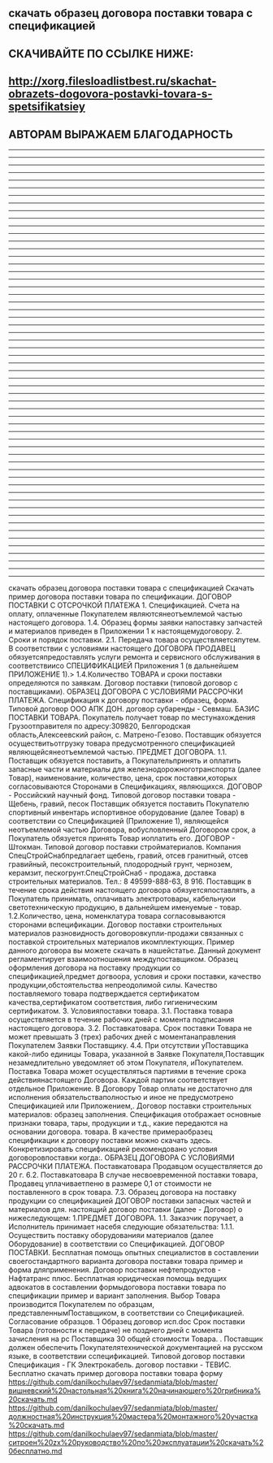скачать образец договора поставки товара с спецификацией
--------------------------------------------------
СКАЧИВАЙТЕ ПО ССЫЛКЕ НИЖЕ:
--------------------------------------------------
http://xorg.filesloadlistbest.ru/skachat-obrazets-dogovora-postavki-tovara-s-spetsifikatsiey
--------------------------------------------------
АВТОРАМ ВЫРАЖАЕМ БЛАГОДАРНОСТЬ
--------------------------------------------------
--------------------------------------------------
--------------------------------------------------
--------------------------------------------------
--------------------------------------------------
--------------------------------------------------
--------------------------------------------------
--------------------------------------------------
--------------------------------------------------
--------------------------------------------------
--------------------------------------------------
--------------------------------------------------
--------------------------------------------------
--------------------------------------------------
--------------------------------------------------
--------------------------------------------------
--------------------------------------------------
--------------------------------------------------
--------------------------------------------------
--------------------------------------------------
--------------------------------------------------
--------------------------------------------------
--------------------------------------------------
--------------------------------------------------
--------------------------------------------------
--------------------------------------------------
--------------------------------------------------
--------------------------------------------------
--------------------------------------------------
--------------------------------------------------
--------------------------------------------------
--------------------------------------------------
--------------------------------------------------
--------------------------------------------------
--------------------------------------------------
--------------------------------------------------
--------------------------------------------------
--------------------------------------------------
--------------------------------------------------
--------------------------------------------------
--------------------------------------------------
--------------------------------------------------
--------------------------------------------------
--------------------------------------------------
--------------------------------------------------
--------------------------------------------------
--------------------------------------------------
--------------------------------------------------
--------------------------------------------------
--------------------------------------------------
--------------------------------------------------
--------------------------------------------------
--------------------------------------------------
--------------------------------------------------
--------------------------------------------------
--------------------------------------------------
--------------------------------------------------
--------------------------------------------------
скачать образец договора поставки товара с спецификацией Скачать пример договора поставки товара по спецификации. ДОГОВОР ПОСТАВКИ С ОТСРОЧКОЙ ПЛАТЕЖА  1. Спецификацией. Счета на оплату, оплаченные Покупателем являютсянеотъемлемой частью настоящего договора. 1.4. Образец формы заявки напоставку запчастей и материалов приведен в Приложении 1 к настоящемудоговору. 2. Сроки и порядок поставки. 2.1. Передача товара осуществляетсяпутем. В соответствии с условиями настоящего ДОГОВОРА ПРОДАВЕЦ обязуетсяпредоставлять услуги ремонта и сервисного обслуживания в соответствиисо СПЕЦИФИКАЦИЕЙ Приложения 1 (в дальнейшем ПРИЛОЖЕНИЕ 1).> 1.4.Количество ТОВАРА и сроки поставки определяются по заявкам. Договор поставки (типовой договор с поставщиками). ОБРАЗЕЦ ДОГОВОРА С УСЛОВИЯМИ РАССРОЧКИ ПЛАТЕЖА. Спецификация к договору поставки - образец, форма. Типовой договор  ООО АПК ДОН. договор субаренды - Севмаш. БАЗИС ПОСТАВКИ ТОВАРА. Покупатель получает товар по местунахождения Грузоотправителя по адресу:309820, Белгородская область,Алексеевский район, с. Матрено-Гезово. Поставщик обязуется осуществитьотгрузку товара предусмотренного спецификацией являющейсянеотъемлемой частью. ПРЕДМЕТ ДОГОВОРА. 1.1. Поставщик обязуется поставить, а Покупательпринять и оплатить запасные части и материалы для железнодорожноготранспорта (далее  Товар), наименование, количество, цена, срок поставки,которых согласовываются Сторонами в Спецификациях, являющихся. ДОГОВОР - Российский научный фонд. Типовой договор поставки товара - Щебень, гравий, песок
Поставщик обязуется поставить Покупателю спортивный инвентарь испортивное оборудование (далее  Товар) в соответствии со Спецификацией (Приложение  1), являющейся неотъемлемой частью Договора, вобусловленный Договором срок, а Покупатель обязуется принять Товар иоплатить его. ДОГОВОР  - Штокман. Типовой договор поставки стройматериалов. Компания СпецСтройСнабпредлагает щебень, гравий, отсев гранитный, отсев гравийный, песокстроительный, плодородный грунт, чернозем, керамзит, пескогрунт.СпецСтройСнаб - продажа, доставка строительных материалов. Тел.: 8 49599-888-63, 8 916. Поставщик в течение срока действия настоящего договора обязуетсяпоставлять, а Покупатель принимать, оплачивать электротовары, кабельнуюи светотехническую продукцию, в дальнейшем именуемые - товар. 1.2.Количество, цена, номенклатура товара согласовываются сторонами вспецификации. Договор поставки строительных материалов  разновидность договоровкупли-продажи связанных с поставкой строительных материалов икомплектующих. Пример данного договора вы можете скачать в нашейстатье. Данный документ регламентирует взаимоотношения междупоставщиком. Образец оформления договора на поставку продукции со спецификацией,предмет догвоора, условия и сроки поставки, качество продукции,обстоятельства непреодолимой силы. Качество поставляемого товара подтверждается сертификатом качества,сертификатом соответствия, либо гигиеническим сертификатом. 3. Условияпоставки товара. 3.1. Поставка товара осуществляется в течение рабочих дней с момента подписания настоящего договора. 3.2. Поставкатовара. Срок поставки Товара не может превышать 3 (трех) рабочих дней с моментанаправления Покупателем Заявки Поставщику. 4.4. При отсутствии уПоставщика какой-либо единицы Товара, указанной в Заявке Покупателя,Поставщик незамедлительно уведомляет об этом Покупателя, иПокупателем. Поставка Товара может осуществляться партиями в течение срока действиянастоящего Договора. Каждой партии соответствует отдельное Приложение. В  Договору Товар оплаты не достаточно для исполнения обязательстваполностью и иное не предусмотрено Спецификацией или Приложением,. Договор поставки строительных материалов: образец заполнения. Спецификация отображает основные признаки товара, тары, продукции и т.д., какие передаются на основании договора.  товара. В качестве примераобразец спецификации к договору поставки можно скачать здесь. Конкретизировать спецификацией рекомендовано условия договоровпоставки когда:. ОБРАЗЕЦ ДОГОВОРА С УСЛОВИЯМИ РАССРОЧКИ ПЛАТЕЖА.  Поставкатовара Продавцом осуществляется до   20 г. 6.2. Поставкатовара  В случае несвоевременной поставки товара, Продавец уплачиваетпеню в размере 0,1 от стоимости не поставленного в срок товара. 7.3. Образец договора на поставку продукции со спецификацией
ДОГОВОР  поставки запасных частей и материалов для. настоящий договор поставки (далее - Договор) о нижеследующем: 1.ПРЕДМЕТ ДОГОВОРА. 1.1. Заказчик поручает, а Исполнитель принимает насебя следующие обязательства: 1.1.1. Осуществить поставку оборудованияи материалов (далее  Оборудование) в соответствии со Спецификацией. ДОГОВОР ПОСТАВКИ. Бесплатная помощь опытных специалистов в составлении своегостандартного варианта договора поставки товара пример и форма дляприменения. Договор поставки нефтепродуктов - Нафтатранс плюс. Бесплатная юридическая помощь ведущих адвокатов в составлении формыдоговора поставки товара по спецификации пример и вариант заполнения. Выбор Товара производится Покупателем по образцам, представленнымПоставщиком, в соответствии со Спецификацией. Согласование образцов. 1 Образец договор исп.doc  Срок поставки Товара (готовности к передаче) не позднего  дней с момента зачисления на рс Поставщика 30 общей стоимости Товара. . Поставщик должен обеспечить Покупателятехнической документацией на русском языке, в соответствии сспецификацией. Типовой договор поставки  Спецификация - ГК Электрокабель. договор поставки - ТЕВИС. Бесплатно скачать пример договора поставки товара форму
https://github.com/danilkochulaev97/sedanmiata/blob/master/вишневский%20настольная%20книга%20начинающего%20грибника%20скачать.md
https://github.com/danilkochulaev97/sedanmiata/blob/master/должностная%20инструкция%20мастера%20монтажного%20участка%20скачать.md
https://github.com/danilkochulaev97/sedanmiata/blob/master/ситроен%20zx%20руководство%20по%20эксплуатации%20скачать%20бесплатно.md